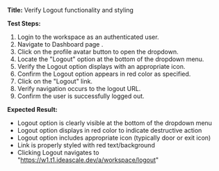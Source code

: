 **Title:** Verify Logout functionality and styling

**Test Steps:**
1. Login to the workspace as an authenticated user.
2. Navigate to Dashboard page .
3. Click on the profile avatar button to open the dropdown.
4. Locate the "Logout" option at the bottom of the dropdown menu.
5. Verify the Logout option displays with an appropriate icon.
6. Confirm the Logout option appears in red color as specified.
7. Click on the "Logout" link.
8. Verify navigation occurs to the logout URL.
9. Confirm the user is successfully logged out.

**Expected Result:**
* Logout option is clearly visible at the bottom of the dropdown menu
* Logout option displays in red color to indicate destructive action
* Logout option includes appropriate icon (typically door or exit icon)
* Link is properly styled with red text/background
* Clicking Logout navigates to "https://w1.t1.ideascale.dev/a/workspace/logout"